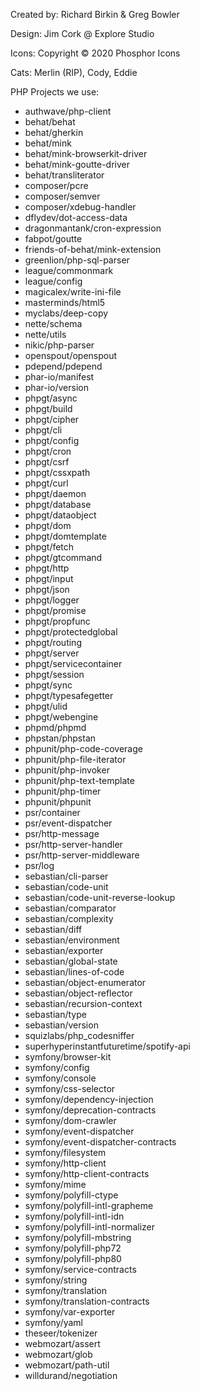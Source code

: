 Created by: Richard Birkin & Greg Bowler

Design: Jim Cork @ Explore Studio

Icons: Copyright © 2020 Phosphor Icons

Cats: Merlin (RIP), Cody, Eddie

PHP Projects we use:

- authwave/php-client
- behat/behat
- behat/gherkin
- behat/mink
- behat/mink-browserkit-driver
- behat/mink-goutte-driver
- behat/transliterator
- composer/pcre
- composer/semver
- composer/xdebug-handler
- dflydev/dot-access-data
- dragonmantank/cron-expression
- fabpot/goutte
- friends-of-behat/mink-extension
- greenlion/php-sql-parser
- league/commonmark
- league/config
- magicalex/write-ini-file
- masterminds/html5
- myclabs/deep-copy
- nette/schema
- nette/utils
- nikic/php-parser
- openspout/openspout
- pdepend/pdepend
- phar-io/manifest
- phar-io/version
- phpgt/async
- phpgt/build
- phpgt/cipher
- phpgt/cli
- phpgt/config
- phpgt/cron
- phpgt/csrf
- phpgt/cssxpath
- phpgt/curl
- phpgt/daemon
- phpgt/database
- phpgt/dataobject
- phpgt/dom
- phpgt/domtemplate
- phpgt/fetch
- phpgt/gtcommand
- phpgt/http
- phpgt/input
- phpgt/json
- phpgt/logger
- phpgt/promise
- phpgt/propfunc
- phpgt/protectedglobal
- phpgt/routing
- phpgt/server
- phpgt/servicecontainer
- phpgt/session
- phpgt/sync
- phpgt/typesafegetter
- phpgt/ulid
- phpgt/webengine
- phpmd/phpmd
- phpstan/phpstan
- phpunit/php-code-coverage
- phpunit/php-file-iterator
- phpunit/php-invoker
- phpunit/php-text-template
- phpunit/php-timer
- phpunit/phpunit
- psr/container
- psr/event-dispatcher
- psr/http-message
- psr/http-server-handler
- psr/http-server-middleware
- psr/log
- sebastian/cli-parser
- sebastian/code-unit
- sebastian/code-unit-reverse-lookup
- sebastian/comparator
- sebastian/complexity
- sebastian/diff
- sebastian/environment
- sebastian/exporter
- sebastian/global-state
- sebastian/lines-of-code
- sebastian/object-enumerator
- sebastian/object-reflector
- sebastian/recursion-context
- sebastian/type
- sebastian/version
- squizlabs/php_codesniffer
- superhyperinstantfuturetime/spotify-api
- symfony/browser-kit
- symfony/config
- symfony/console
- symfony/css-selector
- symfony/dependency-injection
- symfony/deprecation-contracts
- symfony/dom-crawler
- symfony/event-dispatcher
- symfony/event-dispatcher-contracts
- symfony/filesystem
- symfony/http-client
- symfony/http-client-contracts
- symfony/mime
- symfony/polyfill-ctype
- symfony/polyfill-intl-grapheme
- symfony/polyfill-intl-idn
- symfony/polyfill-intl-normalizer
- symfony/polyfill-mbstring
- symfony/polyfill-php72
- symfony/polyfill-php80
- symfony/service-contracts
- symfony/string
- symfony/translation
- symfony/translation-contracts
- symfony/var-exporter
- symfony/yaml
- theseer/tokenizer
- webmozart/assert
- webmozart/glob
- webmozart/path-util
- willdurand/negotiation